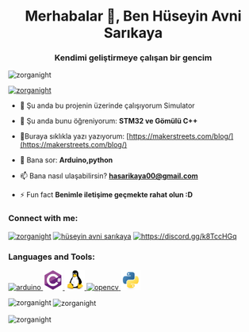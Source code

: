 <h1 align="center">Merhabalar 👋, Ben Hüseyin Avni Sarıkaya</h1>
<h3 align="center">Kendimi geliştirmeye çalışan bir gencim</h3>

<p align="left"> <img src="https://komarev.com/ghpvc/?username=zorganight&label=Profile%20views&color=0e75b6&style=flat" alt="zorganight" /> </p>

<p align="left"> <a href="https://twitter.com/zorganight" target="blank"><img src="https://img.shields.io/twitter/follow/zorganight?logo=twitter&style=for-the-badge" alt="zorganight" /></a> </p>

- 🔭 Şu anda bu projenin üzerinde çalışıyorum Simulator

- 🌱 Şu anda bunu öğreniyorum: **STM32 ve Gömülü C++**

- 📝Buraya sıklıkla yazı yazıyorum: [https://makerstreets.com/blog/](https://makerstreets.com/blog/)

- 💬 Bana sor: **Arduino,python**

- 📫 Bana nasıl ulaşabilirsin? **hasarikaya00@gmail.com**

- ⚡ Fun fact **Benimle iletişime geçmekte rahat olun :D**

<h3 align="left">Connect with me:</h3>
<p align="left">
<a href="https://twitter.com/zorganight" target="blank"><img align="center" src="https://raw.githubusercontent.com/rahuldkjain/github-profile-readme-generator/master/src/images/icons/Social/twitter.svg" alt="zorganight" height="30" width="40" /></a>
<a href="https://linkedin.com/in/hüseyin avni sarıkaya" target="blank"><img align="center" src="https://raw.githubusercontent.com/rahuldkjain/github-profile-readme-generator/master/src/images/icons/Social/linked-in-alt.svg" alt="hüseyin avni sarıkaya" height="30" width="40" /></a>
<a href="https://discord.gg/https://discord.gg/k8TccHGq" target="blank"><img align="center" src="https://raw.githubusercontent.com/rahuldkjain/github-profile-readme-generator/master/src/images/icons/Social/discord.svg" alt="https://discord.gg/k8TccHGq" height="30" width="40" /></a>
</p>

<h3 align="left">Languages and Tools:</h3>
<p align="left"> <a href="https://www.arduino.cc/" target="_blank"> <img src="https://cdn.worldvectorlogo.com/logos/arduino-1.svg" alt="arduino" width="40" height="40"/> </a> <a href="https://www.w3schools.com/cs/" target="_blank"> <img src="https://raw.githubusercontent.com/devicons/devicon/master/icons/csharp/csharp-original.svg" alt="csharp" width="40" height="40"/> </a> <a href="https://www.linux.org/" target="_blank"> <img src="https://raw.githubusercontent.com/devicons/devicon/master/icons/linux/linux-original.svg" alt="linux" width="40" height="40"/> </a><a href="https://opencv.org/" target="_blank"> <img src="https://www.vectorlogo.zone/logos/opencv/opencv-icon.svg" alt="opencv" width="40" height="40"/> </a>  <a href="https://www.python.org" target="_blank"> <img src="https://raw.githubusercontent.com/devicons/devicon/master/icons/python/python-original.svg" alt="python" width="40" height="40"/> </a> </p>

<p><img align="left" src="https://github-readme-stats.vercel.app/api/top-langs?username=zorganight&show_icons=true&theme=dark&hide_border=true&locale=en&layout=compact" alt="zorganight" /></p>

<p>&nbsp;<img align="center" src="https://github-readme-stats.vercel.app/api?username=zorganight&show_icons=true&theme=dark&hide_border=true&locale=en" alt="zorganight" /></p>

<p><img align="center" src="https://github-readme-streak-stats.herokuapp.com/?user=zorganight&theme=dark" alt="zorganight" /></p>
